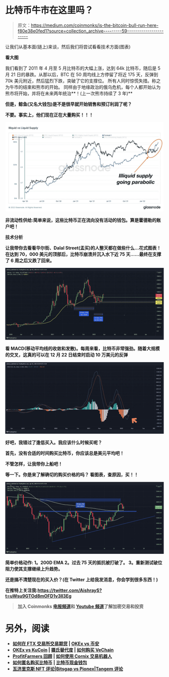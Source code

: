 # 比特币牛市在这里吗？

> 原文：<https://medium.com/coinmonks/is-the-bitcoin-bull-run-here-f80e38e0fed1?source=collection_archive---------59----------------------->

让我们从基本面(链上)来谈，然后我们将尝试看看技术方面(图表)

**看大图**

我们看到了 2011 年 4 月至 5 月比特币的大幅上涨，达到 64k 比特币，随后是 5 月 21 日的暴跌。从那以后，BTC 在 50 周均线上方停留了将近 175 天，反弹到 70k 美元附近，然后猛烈下跌，突破了它的支撑位。
所有人同时惊慌失措。称之为牛市的结束和熊市的开始。
同样由于地缘政治的俄乌危机，每个人都开始认为熊市将开始，并将在未来两年统治**！(上一次熊市持续了 3 年)**

****但是，鲸鱼(又名大钱包)是不是很早就开始销售和预订利润了呢？****

**不要。事实上，他们现在正在大量购买！！！**

**![](img/8560d8d2acfb68db8a76fb090b0d474d.png)**

**非流动性供给:简单来说，这些比特币正在流向没有活动的钱包。算是霍德勒的账户吧！**

****技术分析****

**让我带你去看看华尔街、Dalal Street(孟买)的人整天都在做些什么…花式图表！
在达到 70，000 美元的顶部后，比特币崩溃并沉入水下近 75 天……最终在支撑了 6 周之后又跌了回来。**

**![](img/5bb921e79430d2cd8a0ecce46156e3be.png)**

**看 MACD(移动平均线的收敛和发散)。每周来看，比特币非常强劲。随着大规模的交叉，这真的可以在 12 月 22 日结束时启动 10 万美元的反弹**

**![](img/88b9bc5ffe87d8de32cf46e377aea3bf.png)**

****好吧，我错过了逢低买入。我应该什么时候买呢？****

**首先，没有合适的时间购买比特币，你应该总是美元平均吧！**

**不管怎样，让我带你上船吧！**

**等一下。你是来了解确切的购买价格的吗？
看图表，查原因，买！！**

**![](img/fe707f298a855833807ffef751b332d5.png)**

**简单价格动作:
1。200D EMA
2。过去 75 天的抵抗被打破了。
3。重新测试破位阻力使其支撑继续上升趋势。**

**还是搞不清楚现在的买入价？(在 Twitter 上给我发消息，你会学到很多东西！)**

**在推特上关注我:https://twitter.com/AishrayS?t=uWsu9GTOd8mOFD1v3ll3Eg**

> **加入 Coinmonks [电报频道](https://t.me/coincodecap)和 [Youtube 频道](https://www.youtube.com/c/coinmonks/videos)了解加密交易和投资**

# **另外，阅读**

*   **[如何在 FTX 交易所交易期货](https://coincodecap.com/ftx-futures-trading) | [OKEx vs 币安](https://coincodecap.com/okex-vs-binance)**
*   **[OKEx vs KuCoin](https://coincodecap.com/okex-kucoin) | [摄氏替代度](https://coincodecap.com/celsius-alternatives) | [如何购买 VeChain](https://coincodecap.com/buy-vechain)**
*   **[ProfitFarmers 回顾](https://coincodecap.com/profitfarmers-review) | [如何使用 Cornix 交易机器人](https://coincodecap.com/cornix-trading-bot)**
*   **[如何匿名购买比特币](https://coincodecap.com/buy-bitcoin-anonymously) | [比特币现金钱包](https://coincodecap.com/bitcoin-cash-wallets)**
*   **[瓦济里克斯 NFT 评论](https://coincodecap.com/wazirx-nft-review)|[Bitsgap vs Pionex](https://coincodecap.com/bitsgap-vs-pionex)|[Tangem 评论](https://coincodecap.com/tangem-wallet-review)**